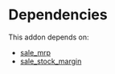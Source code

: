 # Dependencies

This addon depends on:

- [sale_mrp](../../../../odoo-bringout-oca-ocb-sale_mrp)
- [sale_stock_margin](../../../../odoo-bringout-oca-ocb-sale_stock_margin)

